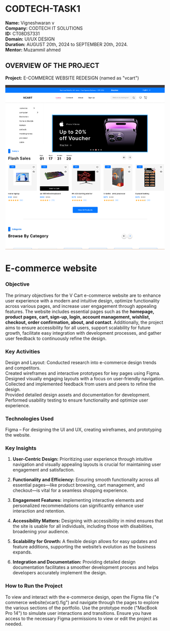 # CODTECH-TASK1
**Name:**  Vigneshwaran v<br>
**Company:** CODTECH IT SOLUTIONS<br>
**ID:** CT08DS7331<br>
**Domain:** UI/UX DESIGN<br>
**Duration:** AUGUST 20th, 2024 to SEPTEMBER 20th, 2024.
<br>
**Mentor:** Muzammil ahmed<br>

## OVERVIEW OF THE PROJECT
**Project:** E-COMMERCE WEBSITE REDESIGN (named as "vcart")

![Screenshot](https://github.com/vigneshwaran046/CODTECH-Task2/blob/4a2af0dba0a97eb9c8dacb08cb49be1866d7135a/Screenshot%202024-09-17%20084503.png)
<h1> E-commerce website</h1>
<h3>Objective</h3>

The primary objectives for the V Cart e-commerce website are to enhance user experience with a modern and intuitive design, optimize functionality across various pages, and increase user engagement through appealing features. The website includes essential pages such as the  **homepage, product pages, cart, sign-up, login, account management, wishlist, checkout, order confirmation, about, and contact**. Additionally, the project aims to ensure accessibility for all users, support scalability for future growth, facilitate easy integration with development processes, and gather user feedback to continuously refine the design.
<h3>Key Activities</h3>
Design and Layout: 
 Conducted research into e-commerce design trends and competitors.<br>
Created wireframes and interactive prototypes for key pages using Figma.<br>
Designed visually engaging layouts with a focus on user-friendly navigation.<br>
Collected and implemented feedback from users and peers to refine the design.<br>
Provided detailed design assets and documentation for development.<br>
Performed usability testing to ensure functionality and optimize user experience.<br>

<h3>Technologies Used</h3>
Figma – For designing the UI and UX, creating wireframes, and prototyping the website.

<h3>Key Insights</h3>


1. **User-Centric Design:** Prioritizing user experience through intuitive navigation and visually appealing layouts is crucial for maintaining user engagement and satisfaction.
2. **Functionality and Efficiency:** Ensuring smooth functionality across all essential pages—like product browsing, cart management, and checkout—is vital for a seamless shopping experience.
3. **Engagement Features:** implementing interactive elements and personalized recommendations can significantly enhance user interaction and retention.
4. **Accessibility Matters:** Designing with accessibility in mind ensures that the site is usable for all individuals, including those with disabilities, broadening your audience.

5. **Scalability for Growth:** A flexible design allows for easy updates and feature additions, supporting the website’s evolution as the business expands.
6. **Integration and Documentation:** Providing detailed design documentation facilitates a smoother development process and helps developers accurately implement the design.
<h3>How to Run the Project</h3>
 To view and interact with the e-commerce design, open the Figma file ("e commerce website(vcart).fig") and navigate through the pages to explore the various sections of the portfolio. Use the prototype mode ("MacBook Pro 14") to simulate user interactions and transitions. Ensure you have access to the necessary Figma permissions to view or edit the project as needed.

